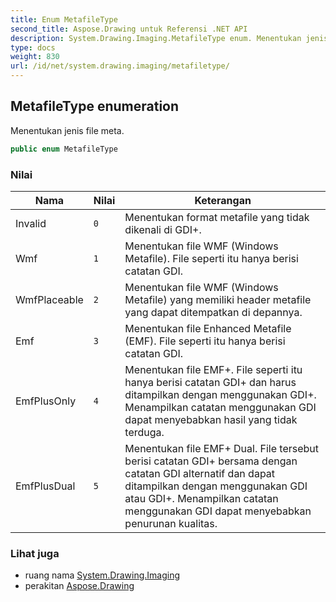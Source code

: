 ```yaml
---
title: Enum MetafileType
second_title: Aspose.Drawing untuk Referensi .NET API
description: System.Drawing.Imaging.MetafileType enum. Menentukan jenis file meta.
type: docs
weight: 830
url: /id/net/system.drawing.imaging/metafiletype/
---
```

## MetafileType enumeration

Menentukan jenis file meta.

```csharp
public enum MetafileType
```

### Nilai

| Nama | Nilai | Keterangan |
| --- | --- | --- |
| Invalid | `0` | Menentukan format metafile yang tidak dikenali di GDI+. |
| Wmf | `1` | Menentukan file WMF (Windows Metafile). File seperti itu hanya berisi catatan GDI. |
| WmfPlaceable | `2` | Menentukan file WMF (Windows Metafile) yang memiliki header metafile yang dapat ditempatkan di depannya. |
| Emf | `3` | Menentukan file Enhanced Metafile (EMF). File seperti itu hanya berisi catatan GDI. |
| EmfPlusOnly | `4` | Menentukan file EMF+. File seperti itu hanya berisi catatan GDI+ dan harus ditampilkan dengan menggunakan GDI+. Menampilkan catatan menggunakan GDI dapat menyebabkan hasil yang tidak terduga. |
| EmfPlusDual | `5` | Menentukan file EMF+ Dual. File tersebut berisi catatan GDI+ bersama dengan catatan GDI alternatif dan dapat ditampilkan dengan menggunakan GDI atau GDI+. Menampilkan catatan menggunakan GDI dapat menyebabkan penurunan kualitas. |

### Lihat juga

* ruang nama [System.Drawing.Imaging](../../system.drawing.imaging/)
* perakitan [Aspose.Drawing](../../)


